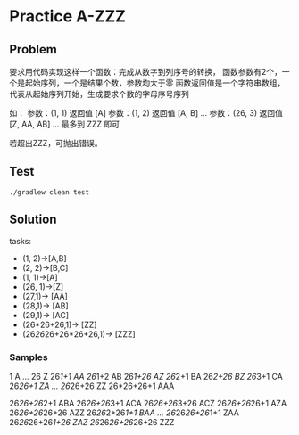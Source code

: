 # Practice A-ZZZ
## Problem
要求用代码实现这样一个函数：完成从数字到列序号的转换，
函数参数有2个，一个是起始序列，一个是结果个数，参数均大于零
函数返回值是一个字符串数组，代表从起始序列开始，生成要求个数的字母序号序列

如：
参数：(1, 1) 返回值 [A]
参数：(1, 2) 返回值 [A, B]
...
参数：(26, 3) 返回值 [Z, AA, AB]
...
最多到 ZZZ 即可

若超出ZZZ，可抛出错误。

## Test
`./gradlew clean test`

## Solution
tasks:
- (1, 2)->[A,B]
- (2, 2)->[B,C]
- (1, 1)->[A]
- (26, 1)->[Z]
- (27,1)-> [AA]
- (28,1)-> [AB]
- (29,1)-> [AC]
- (26*26+26,1)-> [ZZ]
- (26*26*26+26*26+26,1)-> [ZZZ]

### Samples
1 A
...
26 Z
26*1+1 AA
26*1+2 AB
26*1+26 AZ
26*2+1 BA
26*2+26 BZ
26*3+1 CA
26*26+1 ZA
...
26*26+26 ZZ
26*26+26+1 AAA

26*26+26*2+1 ABA
26*26+26*3+1 ACA
26*26+26*3+26 ACZ
26*26+26*26+1 AZA
26*26+26*26+26 AZZ
26*26*2+26*1+1 BAA
...
26*26*26+26*1+1 ZAA
26*26*26+26*1+26 ZAZ
26*26*26+26*26+26 ZZZ

